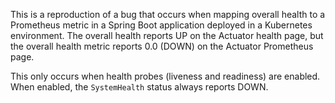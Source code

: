 This is a reproduction of a bug that occurs when mapping overall health to a Prometheus metric in a Spring Boot application deployed in a Kubernetes environment. The overall health reports UP on the Actuator health page, but the overall health metric reports 0.0 (DOWN) on the Actuator Prometheus page.

This only occurs when health probes (liveness and readiness) are enabled. When enabled, the `SystemHealth` status always reports DOWN.
